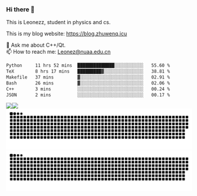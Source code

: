 ### Hi there 👋

<!--
**Leonezz/Leonezz** is a ✨ _special_ ✨ repository because its `README.md` (this file) appears on your GitHub profile.

Here are some ideas to get you started:

-->

This is Leonezz, student in physics and cs.

This is my blog website: https://blog.zhuwenq.icu

💬 Ask me about C++/Qt. \
📫 How to reach me: Leonez@nuaa.edu.cn

<!--START_SECTION:waka-->

```text
Python     11 hrs 52 mins  ██████████████░░░░░░░░░░░   55.60 %
TeX        8 hrs 17 mins   █████████▓░░░░░░░░░░░░░░░   38.81 %
Makefile   37 mins         ▓░░░░░░░░░░░░░░░░░░░░░░░░   02.91 %
Bash       26 mins         ▓░░░░░░░░░░░░░░░░░░░░░░░░   02.06 %
C++        3 mins          ░░░░░░░░░░░░░░░░░░░░░░░░░   00.24 %
JSON       2 mins          ░░░░░░░░░░░░░░░░░░░░░░░░░   00.17 %
```

<!--END_SECTION:waka-->

<img align="left" src="https://github-readme-stats.vercel.app/api?username=Leonezz&count_private=true&show_icons=true&include_all_commits=true&theme=vue"/>
<img align="left" src="https://github-readme-stats.vercel.app/api/top-langs/?username=Leonezz&hide=TeX&layout=compact&theme=vue"/>

![GitHub Snake Light](https://raw.githubusercontent.com/Leonezz/Leonezz/output/github-contribution-grid-snake-light.svg#gh-light-mode-only)![GitHub Snake dark](https://raw.githubusercontent.com/Leonezz/Leonezz/output/github-contribution-grid-snake-dark.svg#gh-dark-mode-only)
